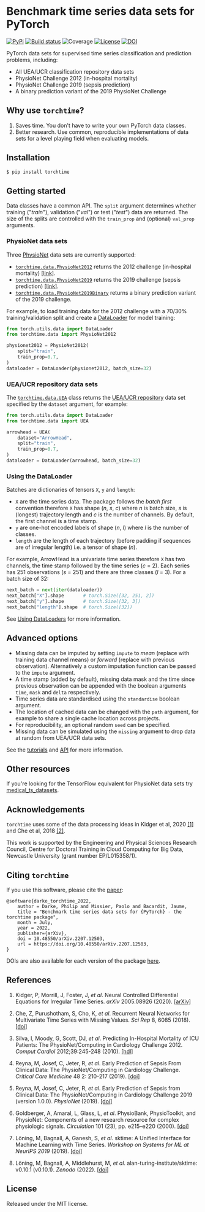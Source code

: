 # Benchmark time series data sets for PyTorch

[![PyPi](https://img.shields.io/pypi/v/torchtime)](https://pypi.org/project/torchtime)
[![Build status](https://img.shields.io/github/workflow/status/philipdarke/torchtime/build.svg)](https://github.com/philipdarke/torchtime/actions/workflows/build.yml)
![Coverage](https://philipdarke.com/torchtime/assets/coverage-badge.svg?dummy=8484744)
[![License](https://img.shields.io/github/license/philipdarke/torchtime.svg)](https://github.com/philipdarke/torchtime/blob/main/LICENSE)
[![DOI](https://img.shields.io/badge/DOI-10.48550%2FarXiv.2207.12503-blue)](https://doi.org/10.48550/arXiv.2207.12503)

PyTorch data sets for supervised time series classification and prediction problems, including:

* All UEA/UCR classification repository data sets
* PhysioNet Challenge 2012 (in-hospital mortality)
* PhysioNet Challenge 2019 (sepsis prediction)
* A binary prediction variant of the 2019 PhysioNet Challenge

## Why use `torchtime`?

1. Saves time. You don't have to write your own PyTorch data classes.
2. Better research. Use common, reproducible implementations of data sets for a level playing field when evaluating models.

## Installation

```bash
$ pip install torchtime
```

## Getting started

Data classes have a common API. The `split` argument determines whether training ("*train*"), validation ("*val*") or test ("*test*") data are returned. The size of the splits are controlled with the `train_prop` and (optional) `val_prop` arguments.

### PhysioNet data sets

Three [PhysioNet](https://physionet.org/) data sets are currently supported:

* [`torchtime.data.PhysioNet2012`](https://philipdarke.com/torchtime/api/data.html#torchtime.data.PhysioNet2012) returns the 2012 challenge (in-hospital mortality) [[link]](https://physionet.org/content/challenge-2012/1.0.0/).
* [`torchtime.data.PhysioNet2019`](https://philipdarke.com/torchtime/api/data.html#torchtime.data.PhysioNet2019) returns the 2019 challenge (sepsis prediction) [[link]](https://physionet.org/content/challenge-2019/1.0.0/).
* [`torchtime.data.PhysioNet2019Binary`](https://philipdarke.com/torchtime/api/data.html#torchtime.data.PhysioNet2019Binary) returns a binary prediction variant of the 2019 challenge.

For example, to load training data for the 2012 challenge with a 70/30% training/validation split and create a [DataLoader](https://pytorch.org/docs/stable/data.html#torch.utils.data.DataLoader) for model training:

```python
from torch.utils.data import DataLoader
from torchtime.data import PhysioNet2012

physionet2012 = PhysioNet2012(
    split="train",
    train_prop=0.7,
)
dataloader = DataLoader(physionet2012, batch_size=32)
```

### UEA/UCR repository data sets

The [`torchtime.data.UEA`](https://philipdarke.com/torchtime/api/data.html#torchtime.data.UEA) class returns the [UEA/UCR repository](https://www.timeseriesclassification.com/) data set specified by the `dataset` argument, for example:

```python
from torch.utils.data import DataLoader
from torchtime.data import UEA

arrowhead = UEA(
    dataset="ArrowHead",
    split="train",
    train_prop=0.7,
)
dataloader = DataLoader(arrowhead, batch_size=32)
```

### Using the DataLoader

Batches are dictionaries of tensors `X`, `y` and `length`:

* `X` are the time series data. The package follows the *batch first* convention therefore `X` has shape (*n*, *s*, *c*) where *n* is batch size, *s* is (longest) trajectory length and *c* is the number of channels. By default, the first channel is a time stamp.
* `y` are one-hot encoded labels of shape (*n*, *l*) where *l* is the number of classes.
* `length` are the length of each trajectory (before padding if sequences are of irregular length) i.e. a tensor of shape (*n*).

For example, ArrowHead is a univariate time series therefore `X` has two channels, the time stamp followed by the time series (*c* = 2). Each series has 251 observations (*s* = 251) and there are three classes (*l* = 3). For a batch size of 32:

```python
next_batch = next(iter(dataloader))
next_batch["X"].shape       # torch.Size([32, 251, 2])
next_batch["y"].shape       # torch.Size([32, 3])
next_batch["length"].shape  # torch.Size([32])
```

See [Using DataLoaders](https://philipdarke.com/torchtime/tutorials/getting_started.html#using-dataloaders) for more information.

## Advanced options

* Missing data can be imputed by setting `impute` to *mean* (replace with training data channel means) or *forward* (replace with previous observation). Alternatively a custom imputation function can be passed to the `impute` argument.
* A time stamp (added by default), missing data mask and the time since previous observation can be appended with the boolean arguments ``time``, ``mask`` and ``delta`` respectively.
* Time series data are standardised using the `standardise` boolean argument.
* The location of cached data can be changed with the ``path`` argument, for example to share a single cache location across projects.
* For reproducibility, an optional random `seed` can be specified.
* Missing data can be simulated using the `missing` argument to drop data at random from UEA/UCR data sets.

See the [tutorials](https://philipdarke.com/torchtime/tutorials/) and [API](https://philipdarke.com/torchtime/api/) for more information.

## Other resources

If you're looking for the TensorFlow equivalent for PhysioNet data sets try [medical_ts_datasets](https://github.com/ExpectationMax/medical_ts_datasets).

## Acknowledgements

`torchtime` uses some of the data processing ideas in Kidger et al, 2020 [[1]](https://arxiv.org/abs/2005.08926) and Che et al, 2018 [[2]](https://doi.org/10.1038/s41598-018-24271-9).

This work is supported by the Engineering and Physical Sciences Research Council, Centre for Doctoral Training in Cloud Computing for Big Data, Newcastle University (grant number EP/L015358/1).

## Citing `torchtime`

If you use this software, please cite the [paper](https://doi.org/10.48550/arXiv.2207.12503):

```
@software{darke_torchtime_2022,
    author = Darke, Philip and Missier, Paolo and Bacardit, Jaume,
    title = "Benchmark time series data sets for {PyTorch} - the torchtime package",
    month = July,
    year = 2022,
    publisher={arXiv},
    doi = 10.48550/arXiv.2207.12503,
    url = https://doi.org/10.48550/arXiv.2207.12503,
}
```

DOIs are also available for each version of the package [here](https://doi.org/10.5281/zenodo.6402406).

## References

1. Kidger, P, Morrill, J, Foster, J, *et al*. Neural Controlled Differential Equations for Irregular Time Series. *arXiv* 2005.08926 (2020). [[arXiv]](https://arxiv.org/abs/2005.08926)

1. Che, Z, Purushotham, S, Cho, K, *et al*. Recurrent Neural Networks for Multivariate Time Series with Missing Values. *Sci Rep* 8, 6085 (2018). [[doi]](https://doi.org/10.1038/s41598-018-24271-9)

1. Silva, I, Moody, G, Scott, DJ, *et al*. Predicting In-Hospital Mortality of ICU Patients: The PhysioNet/Computing in Cardiology Challenge 2012. *Comput Cardiol* 2012;39:245-248 (2010). [[hdl]](http://hdl.handle.net/1721.1/93166)

1. Reyna, M, Josef, C, Jeter, R, *et al*. Early Prediction of Sepsis From Clinical Data: The PhysioNet/Computing in Cardiology Challenge. *Critical Care Medicine* 48 2: 210-217 (2019). [[doi]](https://doi.org/10.1097/CCM.0000000000004145)

1. Reyna, M, Josef, C, Jeter, R, *et al*. Early Prediction of Sepsis from Clinical Data: The PhysioNet/Computing in Cardiology Challenge 2019 (version 1.0.0). *PhysioNet* (2019). [[doi]](https://doi.org/10.13026/v64v-d857)

1. Goldberger, A, Amaral, L, Glass, L, *et al*. PhysioBank, PhysioToolkit, and PhysioNet: Components of a new research resource for complex physiologic signals. *Circulation* 101 (23), pp. e215–e220 (2000). [[doi]](https://doi.org/10.1161/01.cir.101.23.e215)

1. Löning, M, Bagnall, A, Ganesh, S, *et al*. sktime: A Unified Interface for Machine Learning with Time Series. *Workshop on Systems for ML at NeurIPS 2019* (2019). [[doi]](https://doi.org/10.5281/zenodo.3970852)

1. Löning, M, Bagnall, A, Middlehurst, M, *et al*. alan-turing-institute/sktime: v0.10.1 (v0.10.1). *Zenodo* (2022). [[doi]](https://doi.org/10.5281/zenodo.6191159)

## License

Released under the MIT license.
